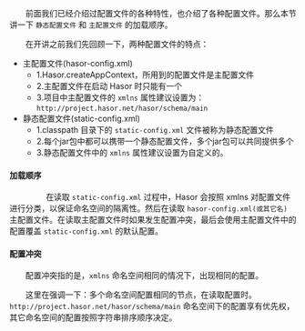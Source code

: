 &emsp;&emsp;前面我们已经介绍过配置文件的各种特性，也介绍了各种配置文件。那么本节讲一下 `静态配置文件` 和 `主配置文件` 的加载顺序。

&emsp;&emsp;在开讲之前我们先回顾一下，两种配置文件的特点：
* 主配置文件(hasor-config.xml)
  * 1.Hasor.createAppContext，所用到的配置文件是主配置文件
  * 2.主配置文件在启动 Hasor 时只能有一个
  * 3.项目中主配置文件的 `xmlns` 属性建议设置为：`http://project.hasor.net/hasor/schema/main`
* 静态配置文件(static-config.xml)
  * 1.classpath 目录下的 `static-config.xml` 文件被称为静态配置文件
  * 2.每个jar包中都可以携带一个静态配置文件，多个jar包可以共同提供多个
  * 3.静态配置文件中的 `xmlns` 属性建议设置为自定义的。

#### 加载顺序
&emsp;&emsp; &emsp;&emsp; 在读取 `static-config.xml` 过程中，Hasor 会按照 xmlns 对配置文件进行分类，以保证命名空间的隔离性。然后在读取 `hasor-config.xml(或其它名)` 主配置文件。在读取主配置文件时如果发生配置冲突，最后会使用主配置文件中的配置覆盖 `static-config.xml` 的默认配置。

#### 配置冲突
&emsp;&emsp;配置冲突指的是，`xmlns` 命名空间相同的情况下，出现相同的配置。

&emsp;&emsp;这里在强调一下：多个命名空间配置相同的节点，在读取配置时。 `http://project.hasor.net/hasor/schema/main` 命名空间下的配置享有优先权，其它命名空间的配置按照字符串排序顺序决定。